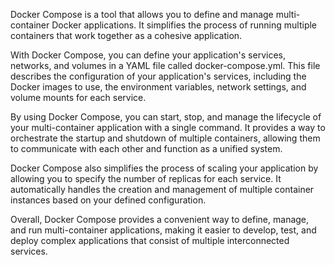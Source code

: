 Docker Compose is a tool that allows you to define and manage multi-container Docker applications. It simplifies the process of running multiple containers that work together as a cohesive application.

With Docker Compose, you can define your application's services, networks, and volumes in a YAML file called docker-compose.yml. This file describes the configuration of your application's services, including the Docker images to use, the environment variables, network settings, and volume mounts for each service.

By using Docker Compose, you can start, stop, and manage the lifecycle of your multi-container application with a single command. It provides a way to orchestrate the startup and shutdown of multiple containers, allowing them to communicate with each other and function as a unified system.

Docker Compose also simplifies the process of scaling your application by allowing you to specify the number of replicas for each service. It automatically handles the creation and management of multiple container instances based on your defined configuration.

Overall, Docker Compose provides a convenient way to define, manage, and run multi-container applications, making it easier to develop, test, and deploy complex applications that consist of multiple interconnected services.
